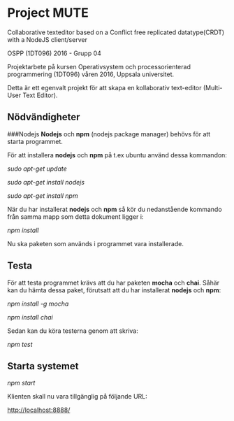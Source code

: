 # Project MUTE

Collaborative texteditor based on a Conflict free replicated datatype(CRDT) with a NodeJS client/server

OSPP (1DT096) 2016 - Grupp 04

Projektarbete på kursen Operativsystem och processorienterad
programmering (1DT096) våren 2016, Uppsala universitet.

Detta är ett egenvalt projekt för att skapa en kollaborativ text-editor (Multi-User Text Editor).

## Nödvändigheter
###Nodejs
**Nodejs** och **npm** (nodejs package manager) behövs för att starta programmet.

För att installera **nodejs**  och **npm** på t.ex ubuntu använd dessa kommandon:

*sudo apt-get update*

*sudo apt-get install nodejs*

*sudo apt-get install npm*

När du har installerat **nodejs** och **npm** så kör du nedanstående kommando från samma mapp som detta dokument ligger i:

*npm install*

Nu ska paketen som används i programmet vara installerade.

## Testa

För att testa programmet krävs att du har paketen **mocha** och **chai**.
Såhär kan du hämta dessa paket, förutsatt att du har installerat **nodejs** och **npm**:

*npm install -g mocha*

*npm install chai*

Sedan kan du köra testerna genom att skriva:

*npm test*

## Starta systemet

*npm start*

Klienten skall nu vara tillgänglig på följande URL:

[http://localhost:8888/](http://localhost:8888/)

